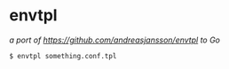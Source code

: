 # envtpl
_a port of https://github.com/andreasjansson/envtpl to Go_

```
$ envtpl something.conf.tpl
```
